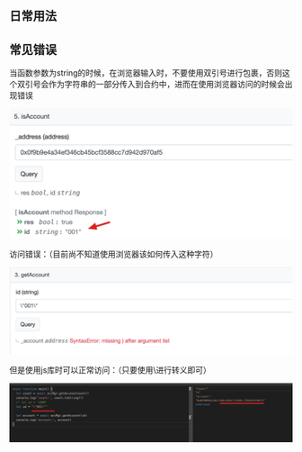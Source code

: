 ## 日常用法





## 常见错误

当函数参数为string的时候，在浏览器输入时，不要使用双引号进行包裹，否则这个双引号会作为字符串的一部分传入到合约中，进而在使用浏览器访问的时候会出现错误

![image-20220522093812013](assets/image-20220522093812013.png)

访问错误：（目前尚不知道使用浏览器该如何传入这种字符）

![image-20220522093835554](assets/image-20220522093835554.png)

但是使用js库时可以正常访问：（只要使用\进行转义即可）

![image-20220522093917808](assets/image-20220522093917808.png)